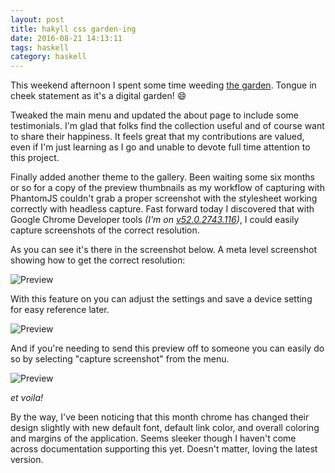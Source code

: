 ```yaml
---
layout: post
title: hakyll css garden-ing
date: 2016-08-21 14:13:11
tags: haskell
category: haskell
---
```


This weekend afternoon I spent some time weeding [the garden](http://katychuang.com/hakyll-cssgarden/gallery). Tongue in cheek statement as it's a digital garden! :smile:

Tweaked the main menu and updated the about page to include some testimonials. I'm glad that folks find the collection useful and of course want to share their happiness. It feels great that my contributions are valued, even if I'm just learning as I go and unable to devote full time attention to this project.

Finally added another theme to the gallery. Been waiting some six months or so for a copy of the preview thumbnails as my workflow of capturing with PhantomJS couldn't grab a proper screenshot with the stylesheet working correctly with headless capture. Fast forward today I discovered that with Google Chrome Developer tools *(I'm on [v52.0.2743.116][2])*, I could easily capture screenshots of the correct resolution. 

As you can see it's there in the screenshot below. A meta level screenshot showing how to get the correct resolution: 

![Preview](https://lh3.googleusercontent.com/pBOYI3ECiLRJ0sLv3slo57XuuRsV3CaCZqMkdDHROjBTrcOvB5ZTMam9SARGTA4t1EoQarHHeEkIVhfuL9fIeQoZAL5kRTrQ5ylmp1Nx1BgRrW9du9BQSauLSBg9rY0YFLIwRR8gAXniR95ukB6pXhaeyrhjWE9TXiVRpF2ck42pqR5Y6GqtjOOnWTq4OGYt9Rg4e0Wi1FofBVocHtjGLL81Pdy4DfCz_jlASLX8s1qqPFHlwwysliU68EnltZVB7vripAHh31aZw8lyNCiDAaYMevUH73iIMl4cGI0q1-IzcExHUZCI60eMIirUn2-FjO9Lqa33Jha8ttZE0o_-KPEHiSB-W0_cL0uGwOn8IZtUIhnNfenPa3xsW6WF2Y3-AAn_meklTUpwliVC8dDd050Uw4maTDjj-TSmKrzKu2lvINIERk0y5yxCBSuU1igkZD8fkhJa9Pg7PJHNosdkJKpALY_1cJkUE3N50LyUlEGOOoK6QuMwVMI2b2vql-vdx0ezBfh0uXKm2MRHcuXnpBREVite1-dCKwIl68jSZ_5f0aMAKEtRDPJXiFUeeD4kpIvb8FpR27Nk-JEfCxhIoc-Me4JdW8K8xfhRnNhZhyb9zYtSCA=w2378-h1488-no)

With this feature on you can adjust the settings and save a device setting for easy reference later.

![Preview](https://lh3.googleusercontent.com/scIHbeWn3kGt_mkhRSGOzkVfbbnTmvOFZPG2MNiP1P-0K3-rKnPhtJsZcWwFYsCQcrRhlxle16omqBDBsLOXiorClznYtDR-ly1kaexvXMiqfmjfsilyOos6gTJewu6hMKrwzLpY1aZP1xxDHaXdXnAjE9wflNO1ju-oJLKdE6optpAC53joCEDKknazRnpJ5TBH6QR7Sjg4GZCXrw1wHEAd8-4hnHtYVur865jq2NdxC5n_H15M6iehQhvGTd0bATcu4SJW2SHHHNYpRG7d9y4xaGIAczUdW7L7IjMGH-X-kLiazFXzHbSNCBRCz0Y62qcTq5P_z8NmeTkjoa3N11ZdC_30OUboKy_oiI7yUcuYYyJXJwvbG43VqAt6r5vgMoL04hPdShuA3ca7fj1O9ZLNdZwOADEVQQRuRqwYiCyKcidHSvc6nVIfHoinF0CF4axuLyDtOgw7T61EYLpTPEZejIiNX5-hIyvgVn2ogu1B2Zs6f_Z-FTw3oM9QvoSArH5PIzlBZtcRKyoXJfIY5dRdb1frqmrtrX3fPPZ_U-AqBXdmGKdyTsou12XlKxagLUywZmryDLD-AIp6UdSOAOniW64McNYmC4NhUkyY47DFF5LfzQ=w1772-h1236-no)

And if you're needing to send this preview off to someone you can easily do so by selecting "capture screenshot" from the menu.

![Preview](https://lh3.googleusercontent.com/5GwlJVHPz729m1OJqEHwI02HdLyoY4dTqxAtbVuMp_PdbSughBPcA56uK98KslxcXksAgALVxfnRcMXLfX3b8LTT06F7J87KqTr1L2Oe2UfaFpUnqt5BeK_Y9ZCrpQmjz8gNLo5IfkuNhuragy8k910TSE_4Z1u7xtuX2xtN0iVSN6hbwYmlfIYL_Qta6WCIxgmRyyGaO5g9Osdy05FTYnEX8aRpud2zmnLwrS8ufvy_BztJzYjT2R2HuH9MXGEAn7bRpaB3vsPHzR5RsufV_1KM3BbQj9nWx0EBMRu_zGlxwXQRfq_mx-xKC52wnCxVwRdaMpxK1eaz2lf4ExJ_vBWL4GNC7MFQGitJBJDDPGhKz3xceY2IJEy_hgJ82-uVLjYgmy1nww1pkrPcBg6RuW_R1cQ97YL9LA9x2wuP-5I4V-_pgBjjYT5UqoDlgiUolMlf1TuoEbZSCM1FbXfFgFG0N5njujG47bAS120t0y3X70bxLvz1YfQxUZscAXhYIJIlTuEEE8xb_eXnKSh2spUoGm9oeFew8uR4_KMst465yYXqvUDlRrigKbArhFGntZAycgmQyS-9uDI5SRDoCz91ZYIYtOtFJrMcl3hilqwD1ET3wg=w2378-h750-no)

*et voila!*

By the way, I've been noticing that this month chrome has changed their design slightly with new default font, default link color, and overall coloring and margins of the application. Seems sleeker though I haven't come across documentation supporting this yet. Doesn't matter, loving the latest version.

[2]: http://googlechromereleases.blogspot.com/2016/08/stable-channel-update-for-chrome-os.html
